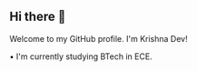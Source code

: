 ##  Hi there 👋

Welcome to my GitHub profile. I'm Krishna Dev!

• I'm currently studying BTech in ECE.

 



